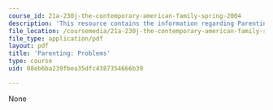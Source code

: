 ```yaml
---
course_id: 21a-230j-the-contemporary-american-family-spring-2004
description: 'This resource contains the information regarding Parenting: Problems.'
file_location: /coursemedia/21a-230j-the-contemporary-american-family-spring-2004/08eb6ba239fbea35dfc4387354666b39_MIT21A_230JS04_parentprob.pdf
file_type: application/pdf
layout: pdf
title: 'Parenting: Problems'
type: course
uid: 08eb6ba239fbea35dfc4387354666b39

---
```

None